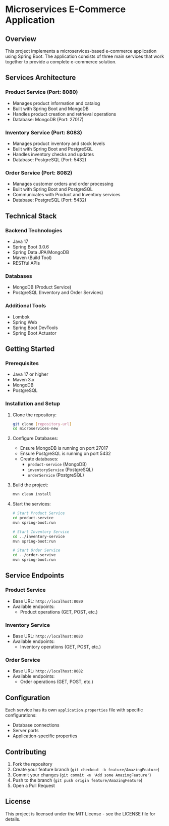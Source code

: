 # Microservices E-Commerce Application

## Overview
This project implements a microservices-based e-commerce application using Spring Boot. The application consists of three main services that work together to provide a complete e-commerce solution.

## Services Architecture

### Product Service (Port: 8080)
- Manages product information and catalog
- Built with Spring Boot and MongoDB
- Handles product creation and retrieval operations
- Database: MongoDB (Port: 27017)

### Inventory Service (Port: 8083)
- Manages product inventory and stock levels
- Built with Spring Boot and PostgreSQL
- Handles inventory checks and updates
- Database: PostgreSQL (Port: 5432)

### Order Service (Port: 8082)
- Manages customer orders and order processing
- Built with Spring Boot and PostgreSQL
- Communicates with Product and Inventory services
- Database: PostgreSQL (Port: 5432)

## Technical Stack

### Backend Technologies
- Java 17
- Spring Boot 3.0.6
- Spring Data JPA/MongoDB
- Maven (Build Tool)
- RESTful APIs

### Databases
- MongoDB (Product Service)
- PostgreSQL (Inventory and Order Services)

### Additional Tools
- Lombok
- Spring Web
- Spring Boot DevTools
- Spring Boot Actuator

## Getting Started

### Prerequisites
- Java 17 or higher
- Maven 3.x
- MongoDB
- PostgreSQL

### Installation and Setup

1. Clone the repository:
   ```bash
   git clone [repository-url]
   cd microservices-new
   ```

2. Configure Databases:
   - Ensure MongoDB is running on port 27017
   - Ensure PostgreSQL is running on port 5432
   - Create databases:
     - `product-service` (MongoDB)
     - `inventoryService` (PostgreSQL)
     - `orderService` (PostgreSQL)

3. Build the project:
   ```bash
   mvn clean install
   ```

4. Start the services:
   ```bash
   # Start Product Service
   cd product-service
   mvn spring-boot:run

   # Start Inventory Service
   cd ../inventory-service
   mvn spring-boot:run

   # Start Order Service
   cd ../order-servive
   mvn spring-boot:run
   ```

## Service Endpoints

### Product Service
- Base URL: `http://localhost:8080`
- Available endpoints:
  - Product operations (GET, POST, etc.)

### Inventory Service
- Base URL: `http://localhost:8083`
- Available endpoints:
  - Inventory operations (GET, POST, etc.)

### Order Service
- Base URL: `http://localhost:8082`
- Available endpoints:
  - Order operations (GET, POST, etc.)

## Configuration

Each service has its own `application.properties` file with specific configurations:
- Database connections
- Server ports
- Application-specific properties

## Contributing

1. Fork the repository
2. Create your feature branch (`git checkout -b feature/AmazingFeature`)
3. Commit your changes (`git commit -m 'Add some AmazingFeature'`)
4. Push to the branch (`git push origin feature/AmazingFeature`)
5. Open a Pull Request

## License

This project is licensed under the MIT License - see the LICENSE file for details.
